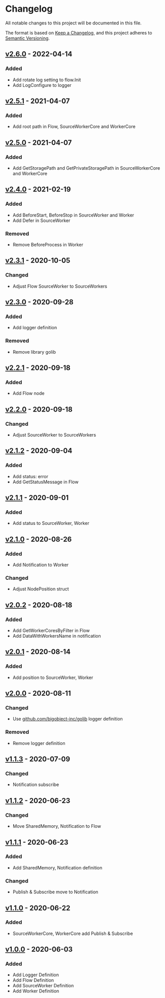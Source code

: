 # Changelog

All notable changes to this project will be documented in this file.

The format is based on [Keep a Changelog](https://keepachangelog.com/en/1.0.0/),
and this project adheres to [Semantic Versioning](https://semver.org/spec/v2.0.0.html).


## [v2.6.0] - 2022-04-14

### Added 

- Add rotate log setting to flow.Init
- Add LogConfigure to logger


## [v2.5.1] - 2021-04-07

### Added 

- Add root path in Flow, SourceWorkerCore and WorkerCore

## [v2.5.0] - 2021-04-07

### Added 

- Add GetStoragePath and GetPrivateStoragePath in SourceWorkerCore and WorkerCore

## [v2.4.0] - 2021-02-19

### Added

- Add BeforeStart, BeforeStop in SourceWorker and Worker
- Add Defer in SourceWorker

### Removed

- Remove BeforeProcess in Worker

## [v2.3.1] - 2020-10-05

### Changed

- Adjust Flow SourceWorker to SourceWorkers

## [v2.3.0] - 2020-09-28

### Added

- Add logger definition

### Removed

- Remove library golib

## [v2.2.1] - 2020-09-18

### Added

- Add Flow node

## [v2.2.0] - 2020-09-18

### Changed

- Adjust SourceWorker to SourceWorkers

## [v2.1.2] - 2020-09-04

### Added

- Add status: error
- Add GetStatusMessage in Flow

## [v2.1.1] - 2020-09-01

### Added

- Add status to SourceWorker, Worker

## [v2.1.0] - 2020-08-26

### Added

- Add Notification to Worker

### Changed

- Adjust NodePosition struct

## [v2.0.2] - 2020-08-18

### Added

- Add GetWorkerCoresByFilter in Flow
- Add DataWithWorkersName in notification

## [v2.0.1] - 2020-08-14

### Added

- Add position to SourceWorker, Worker

## [v2.0.0] - 2020-08-11

### Changed

- Use [github.com/bigobject-inc/golib](https://github.com/bigobject-inc/golib) logger definition

### Removed

- Remove logger definition

## [v1.1.3] - 2020-07-09

### Changed

- Notification subscribe

## [v1.1.2] - 2020-06-23

### Changed

- Move SharedMemory, Notification to Flow

## [v1.1.1] - 2020-06-23

### Added

- Add SharedMemory, Notification definition

### Changed

- Publish & Subscribe move to Notification

## [v1.1.0] - 2020-06-22

### Added

- SourceWorkerCore, WorkerCore add Publish & Subscribe

## [v1.0.0] - 2020-06-03

### Added

- Add Logger Definition
- Add Flow Definition
- Add SourceWorker Definition
- Add Worker Definition


[v2.6.0]: https://github.com/bigobject-inc/going-definition/archive/v2.6.0.zip
[v2.5.1]: https://github.com/bigobject-inc/going-definition/archive/v2.5.1.zip
[v2.5.0]: https://github.com/bigobject-inc/going-definition/archive/v2.5.0.zip
[v2.4.0]: https://github.com/bigobject-inc/going-definition/archive/v2.4.0.zip
[v2.3.1]: https://github.com/bigobject-inc/going-definition/archive/v2.3.1.zip
[v2.3.0]: https://github.com/bigobject-inc/going-definition/archive/v2.3.0.zip
[v2.2.1]: https://github.com/bigobject-inc/going-definition/archive/v2.2.1.zip
[v2.2.0]: https://github.com/bigobject-inc/going-definition/archive/v2.2.0.zip
[v2.1.2]: https://github.com/bigobject-inc/going-definition/archive/v2.1.2.zip
[v2.1.1]: https://github.com/bigobject-inc/going-definition/archive/v2.1.1.zip
[v2.1.0]: https://github.com/bigobject-inc/going-definition/archive/v2.1.0.zip
[v2.0.2]: https://github.com/bigobject-inc/going-definition/archive/v2.0.2.zip
[v2.0.1]: https://github.com/bigobject-inc/going-definition/archive/v2.0.1.zip
[v2.0.0]: https://github.com/bigobject-inc/going-definition/archive/v2.0.0.zip
[v1.1.3]: https://github.com/bigobject-inc/going-definition/archive/v1.1.3.zip
[v1.1.2]: https://github.com/bigobject-inc/going-definition/archive/v1.1.2.zip
[v1.1.1]: https://github.com/bigobject-inc/going-definition/archive/v1.1.1.zip
[v1.1.0]: https://github.com/bigobject-inc/going-definition/archive/v1.1.0.zip
[v1.0.0]: https://github.com/bigobject-inc/going-definition/archive/v1.0.0.zip

